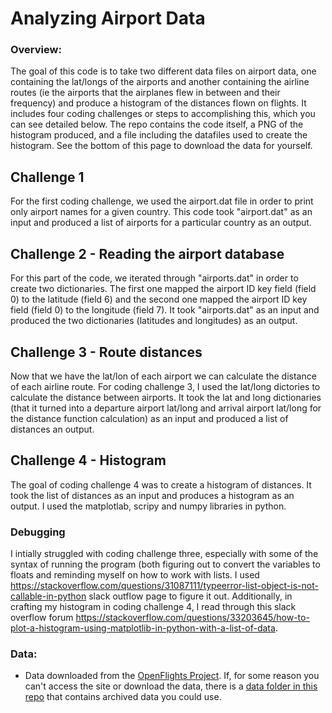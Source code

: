# **Analyzing Airport Data**
### Overview:
The goal of this code is to take two different data files on airport data, one containing the lat/longs of the airports and another containing the airline routes (ie the airports that the airplanes flew in between and their frequency) and produce a histogram of the distances flown on flights. It includes four coding challenges or steps to accomplishing this, which you can see detailed below. The repo contains the code itself, a PNG of the histogram produced, and a file including the datafiles used to create the histogram. See the bottom of this page to download the data for yourself. 

## Challenge 1
For the first coding challenge, we used the airport.dat file in order to print only airport names for a given country. This code took "airport.dat" as an input and produced a list of airports for a particular country as an output. 

## Challenge 2 - Reading the airport database
For this part of the code, we iterated through "airports.dat" in order to create two dictionaries. The first one mapped the airport ID key field (field 0) to the latitude (field 6) and the second one mapped the airport ID key field (field 0) to the longitude (field 7). It took "airports.dat" as an input and produced the two dictionaries (latitudes and longitudes) as an output. 

## Challenge 3 - Route distances
Now that we have the lat/lon of each airport we can calculate the distance of each airline route.
For coding challenge 3, I used the lat/long dictories to calculate the distance between airports. It took the lat and long dictionaries (that it turned into a departure airport lat/long and arrival airport lat/long for the distance function calculation) as an input and produced a list of distances an output. 

## Challenge 4 - Histogram
The goal of coding challenge 4 was to create a histogram of distances. It took the list of distances as an input and produces a histogram as an output. I used the matplotlab, scripy and numpy libraries in python. 

### Debugging
I intially struggled with coding challenge three, especially with some of the syntax of running the program (both figuring out to convert the variables to floats and reminding myself on how to work with lists. I used https://stackoverflow.com/questions/31087111/typeerror-list-object-is-not-callable-in-python slack outflow page to figure it out. Additionally, in crafting my histogram in coding challenge 4, I read through this slack overflow forum https://stackoverflow.com/questions/33203645/how-to-plot-a-histogram-using-matplotlib-in-python-with-a-list-of-data. 

### Data:
- Data downloaded from the [OpenFlights Project](https://openflights.org/data.html). If, for some reason you can't access the site or download the data, there is a [data folder in this repo](data) that contains archived data you could use. 

